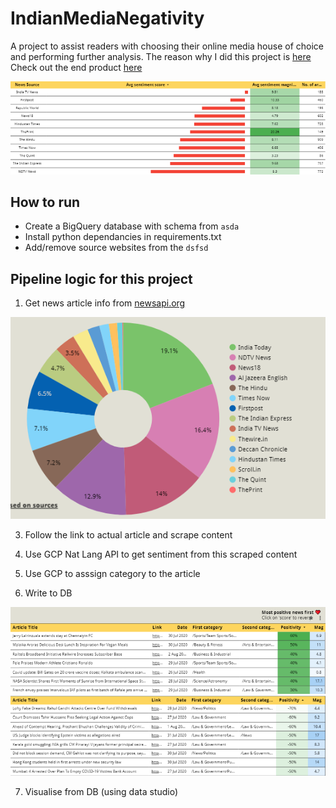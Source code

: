 # IndianMediaNegativity
A project to assist readers with choosing their online media house of choice and performing further analysis.
The reason why I did this project is [here]()
Check out the end product [here](https://datastudio.google.com/reporting/319d07ad-3499-46ab-b140-4cdfd7df55b4)

<img src="https://github.com/swahareddy/IndianMediaNegativity/blob/master/Readme%20images/firsttable.png" >

## How to run
* Create a BigQuery database with schema from `asda`
* Install python dependancies in requirements.txt
* Add/remove source websites from the `dsfsd`

## Pipeline logic for this project
1. Get news article info from [newsapi.org](https://)
<img src="https://github.com/swahareddy/IndianMediaNegativity/blob/master/Readme%20images/organisations.png">

3. Follow the link to actual article and scrape content

4. Use GCP Nat Lang  API to get sentiment from this scraped content

5. Use GCP to asssign category to the article

6. Write to DB
<img src="https://github.com/swahareddy/IndianMediaNegativity/blob/master/Readme%20images/psotiive.png">
<img src="https://github.com/swahareddy/IndianMediaNegativity/blob/master/Readme%20images/negative.png">

7. Visualise from DB (using data studio)

